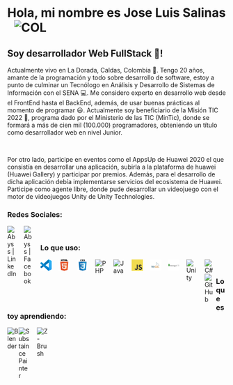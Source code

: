 # Hola, mi nombre es Jose Luis Salinas <img alig="right" alt="COL" width="22px" src="https://cdn-icons-png.flaticon.com/512/197/197575.png" style="padding-left:1rem;">

## Soy desarrollador Web FullStack 🧡!

Actualmente vivo en La Dorada, Caldas, Colombia :wedding:. Tengo 20 años, amante de la programación y todo sobre desarrollo de software, estoy a punto de culminar un Tecnólogo en Análisis y Desarrollo de Sistemas de Información con el SENA :computer:. Me considero experto en desarrollo web desde el FrontEnd hasta el BackEnd, además, de usar buenas prácticas al momento de programar :smiley:. Actualmente soy beneficiario de la Misión TIC 2022 :rocket:, programa dado por el Ministerio de las TIC (MinTic), donde se formará a más de cien mil (100.000) programadores, obteniendo un título como desarrollador web en nivel Junior.

<br>

Por otro lado, participe en eventos como el AppsUp de Huawei 2020 el que consistía en desarrollar una aplicación, subirla a la plataforma de huawei (Huawei Gallery) y participar por premios. Además, para el desarrollo de dicha aplicación debía implementarse servicios del ecosistema de Huawei. Participe como agente libre, donde pude desarrollar un videojuego con el motor de videojuegos Unity de Unity Technologies.

### Redes Sociales:

[<img align="left" alt="Abyss | LinkedIn" width="22px" src="https://cdn-icons.flaticon.com/png/512/3536/premium/3536505.png?token=exp=1647879473~hmac=726fe0f4fcbad07ede4e6030ff322eb5" style="padding-right:1rem;"/>][linkedin]
[<img align="left" alt="Abyss | Facebook" width="22px" src="https://cdn-icons-png.flaticon.com/512/733/733547.png" style="padding-right:1rem;"/>][facebook]

<br>

### Lo que uso:

<img align="left" alt="Visual Studio Code" width="26px" src="https://raw.githubusercontent.com/github/explore/80688e429a7d4ef2fca1e82350fe8e3517d3494d/topics/visual-studio-code/visual-studio-code.png" style="padding-right:1rem;" />

<img align="left" alt="HTML5" width="26px" src="https://raw.githubusercontent.com/github/explore/80688e429a7d4ef2fca1e82350fe8e3517d3494d/topics/html/html.png" style="padding-right:1rem;" />

<img align="left" alt="CSS3" width="26px" src="https://raw.githubusercontent.com/github/explore/80688e429a7d4ef2fca1e82350fe8e3517d3494d/topics/css/css.png" style="padding-right:1rem;" />

<img align="left" alt="PHP" width="26px" src="https://cdn-icons-png.flaticon.com/512/919/919830.png" style="padding-right:1rem;" />

<img align="left" alt="Java" width="26px" src="https://cdn-icons-png.flaticon.com/512/226/226777.png" style="padding-right:1rem;" />

<img align="left" alt="JavaScript" width="26px" src="https://raw.githubusercontent.com/github/explore/80688e429a7d4ef2fca1e82350fe8e3517d3494d/topics/javascript/javascript.png" style="padding-right:1rem;" />

<img align="left" alt="MySQL" width="26px" src="https://raw.githubusercontent.com/github/explore/80688e429a7d4ef2fca1e82350fe8e3517d3494d/topics/mysql/mysql.png" style="padding-right:1rem;" />

<img align="left" alt="MongoDB" width="26px" src="https://raw.githubusercontent.com/github/explore/80688e429a7d4ef2fca1e82350fe8e3517d3494d/topics/mongodb/mongodb.png" style="padding-right:1rem;" />

<img align="left" alt="Unity" width="26px" src="https://cdn-icons-png.flaticon.com/512/5969/5969347.png" style="padding-right:1rem;" />

<img align="left" alt="C#" width="26px" src="https://cdn-icons-png.flaticon.com/512/6132/6132221.png" style="padding-right:1rem;" />

[<img align="left" alt="GitHub" width="26px" src="https://cdn-icons.flaticon.com/png/512/3291/premium/3291667.png?token=exp=1647879529~hmac=fd7848b3ecd502c9a88e789049a49339" />][github]

<br>

### Lo que estoy aprendiendo:

<img align="left" alt="Blender" width="26px" src="https://th.bing.com/th/id/R.9740cda421976c05c2a7f460d369ff92?rik=d%2fxBzgM3YLF%2bgA&pid=ImgRaw&r=0" style="padding-rigth:1rem;" />

<img align="left" alt="Substaince Painter" width="26px" src="https://cdn.iconscout.com/icon/free/png-256/adobe-substance-painter-2521749-2132641.png" style="padding-right:1rem;" />

<img align="left" alt="Z-Brush" width="26px" src="https://cdn.onlinewebfonts.com/svg/img_437112.png" style="padding-right:1rem;" />

[github]: https://github.com/AbyssX10
[linkedin]: https://www.linkedin.com/in/jose-luis-gonzalez-salinas/
[facebook]: https://www.facebook.com/joseluis.salinas.3956
